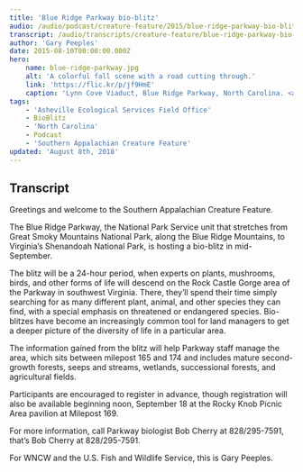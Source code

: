```yaml
---
title: 'Blue Ridge Parkway bio-blitz'
audio: /audio/podcast/creature-feature/2015/blue-ridge-parkway-bio-blitz.mp3
transcript: /audio/transcripts/creature-feature/blue-ridge-parkway-bio-blitz.pdf
author: 'Gary Peeples'
date: 2015-08-10T00:00:00.000Z
hero:
    name: blue-ridge-parkway.jpg
    alt: 'A colorful fall scene with a road cutting through.'
    link: 'https://flic.kr/p/jf9HmE'
    caption: 'Lynn Cove Viaduct, Blue Ridge Parkway, North Carolina. <a href="https://flic.kr/p/jf9HmE">Photo</a> by Matthew Paulson, CC BY-NC-ND 2.0.'
tags:
    - 'Asheville Ecological Services Field Office'
    - BioBlitz
    - 'North Carolina'
    - Podcast
    - 'Southern Appalachian Creature Feature'
updated: 'August 8th, 2018'
---
```


## Transcript

Greetings and welcome to the Southern Appalachian Creature Feature.

The Blue Ridge Parkway, the National Park Service unit that stretches from Great Smoky Mountains National Park, along the Blue Ridge Mountains, to Virginia’s Shenandoah National Park, is hosting a bio-blitz in mid-September.

The blitz will be a 24-hour period, when experts on plants, mushrooms, birds, and other forms of life will descend on the Rock Castle Gorge area of the Parkway in southwest Virginia. There, they’ll spend their time simply searching for as many different plant, animal, and other species they can find, with a special emphasis on threatened or endangered species. Bio-blitzes have become an increasingly common tool for land managers to get a deeper picture of the diversity of life in a particular area.

The information gained from the blitz will help Parkway staff manage the area, which sits between milepost 165 and 174 and includes mature second-growth forests, seeps and streams, wetlands, successional forests, and agricultural fields.

Participants are encouraged to register in advance, though registration will also be available beginning noon, September 18 at the Rocky Knob Picnic Area pavilion at Milepost 169.

For more information, call Parkway biologist Bob Cherry at 828/295-7591, that’s Bob Cherry at 828/295-7591.

For WNCW and the U.S. Fish and Wildlife Service, this is Gary Peeples.
